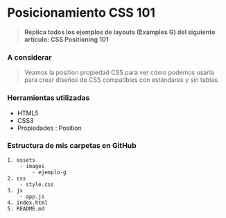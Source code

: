 # Posicionamiento CSS 101 #

> __Replica todos los ejemplos de layouts (Examples G) del siguiente artículo: CSS Positioning 101__


### A considerar ###

> Veamos la position propiedad CSS para ver cómo podemos usarla para crear diseños de CSS compatibles con estándares y sin tablas.


### Herramientas utilizadas ###

- HTML5
- CSS3
- Propiedades : Position

### Estructura de mis carpetas en GitHub ###
```Ejemplo G
1. assets
    - images
        - ejemplo-g
2. css
    - style.css
3. js
    - app.js
4. index.html
5. README.md
```